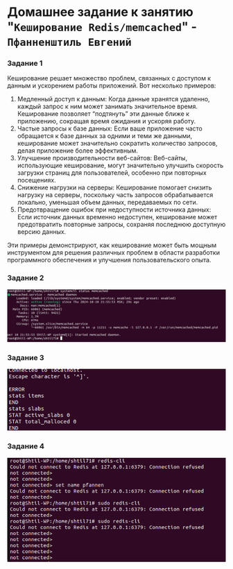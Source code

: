 # Домашнее задание к занятию "`Кеширование Redis/memcached`" - `Пфанненштиль Евгений`


### Задание 1

Кеширование решает множество проблем, связанных с доступом к данным и ускорением работы приложений. Вот несколько примеров:

1. Медленный доступ к данным: Когда данные хранятся удаленно, каждый запрос к ним может занимать значительное время. Кеширование позволяет “подтянуть” эти данные ближе к приложению, сокращая время ожидания и ускоряя работу.
2. Частые запросы к базе данных: Если ваше приложение часто обращается к базе данных за одними и теми же данными, кеширование может значительно сократить количество запросов, делая приложение более эффективным.
3. Улучшение производительности веб-сайтов: Веб-сайты, использующие кеширование, могут значительно улучшить скорость загрузки страниц для пользователей, особенно при повторных посещениях.
4. Снижение нагрузки на серверы: Кеширование помогает снизить нагрузку на серверы, поскольку часть запросов обрабатывается локально, уменьшая объем данных, передаваемых по сети.
5. Предотвращение ошибок при недоступности источника данных: Если источник данных временно недоступен, кеширование может предотвратить повторные запросы, сохраняя последнюю доступную версию данных.

Эти примеры демонстрируют, как кеширование может быть мощным инструментом для решения различных проблем в области разработки программного обеспечения и улучшения пользовательского опыта.

### Задание 2 

![Alt text](22.jpg)


### Задание 3
![Alt text](33.jpg)
### Задание 4
![Alt text](44.jpg)

